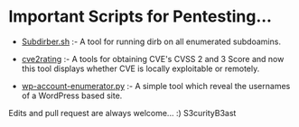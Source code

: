 
# Important Scripts for Pentesting...

* [Subdirber.sh](https://github.com/s3curityb3ast/script/blob/master/subdirb3r.sh) :- A tool for running dirb on all enumerated subdoamins.

* [cve2rating](https://github.com/s3curityb3ast/script/wiki/CVE2RATING) :- A tools for obtaining CVE's CVSS 2 and 3 Score and now this tool displays whether CVE is locally exploitable or remotely.

* [wp-account-enumerator.py](https://github.com/s3curityb3ast/script/wiki/wp-account-enumerator) :- A simple tool  which reveal the usernames of a WordPress based site.

Edits and pull request are always welcome... :)
S3curityB3ast
